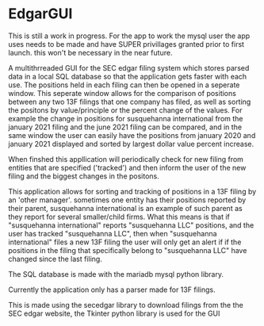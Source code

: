# EdgarGUI
This is still a work in progress. For the app to work the mysql user the app uses needs to be made and have SUPER privillages granted prior to first launch. this won't be necessary in the near future.

A multithrreaded GUI for the SEC edgar filing system which stores parsed data in a local SQL database so that the application gets faster with each use. 
The positions held in each filing can then be opened in a seperate window. This seperate window allows for the comparison of positions between any two 13F filings that one company has filed, as well as sorting the positons by value/principle or the percent change of the values. 
For example the change in positions for susquehanna international from the january 2021 filing and the june 2021 filing can be compared, and in the same window the user can easily have the positions from january 2020 and january 2021 displayed and sorted by largest dollar value percent increase.

When finshed this appllication will periodically check for new filing from entities that are specified ('tracked') and then inform the user of the new filing and the biggest changes in the positons.

This application allows for sorting and tracking of positions in a 13F filing by an 'other manager'. sometimes one entity has their positions reported by their parent, 
susquehanna international is an example of such parent as they report for several smaller/child firms. What this means is that if "susquehanna international" reports "susquehanna LLC" positions, and the user has tracked "susquehanna LLC", then when "susquehanna international" files a new 13F filing the user will only get an alert if if the positions in the filing that specifically belong to "susquehanna LLC" have changed since the last filing. 

The SQL database is made with the mariadb mysql python library.

Currently the application only has a parser made for 13F filings.

This is made using the secedgar library to download filings from the the SEC edgar website, the Tkinter python library is used for the GUI
